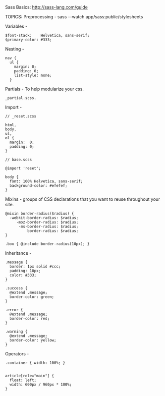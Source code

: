 Sass Basics:
http://sass-lang.com/guide


TOPICS:
Preprocessing - sass --watch app/sass:public/stylesheets

Variables -
```
$font-stack:    Helvetica, sans-serif;
$primary-color: #333;
```

Nesting -
```
nav {
  ul {
    margin: 0;
    padding: 0;
    list-style: none;
  }
```

Partials - To help modularize your css.
```
_partial.scss.
```

Import -
```
// _reset.scss

html,
body,
ul,
ol {
  margin:  0;
  padding: 0;
}
```
```
// base.scss

@import 'reset';

body {
  font: 100% Helvetica, sans-serif;
  background-color: #efefef;
}
```

Mixins - groups of CSS declarations that you want to reuse throughout your site.
```
@mixin border-radius($radius) {
  -webkit-border-radius: $radius;
     -moz-border-radius: $radius;
      -ms-border-radius: $radius;
          border-radius: $radius;
}

.box { @include border-radius(10px); }
```

Inheritance -
```
.message {
  border: 1px solid #ccc;
  padding: 10px;
  color: #333;
}

.success {
  @extend .message;
  border-color: green;
}

.error {
  @extend .message;
  border-color: red;
}

.warning {
  @extend .message;
  border-color: yellow;
}
```

Operators - 
```
.container { width: 100%; }


article[role="main"] {
  float: left;
  width: 600px / 960px * 100%;
}
```
